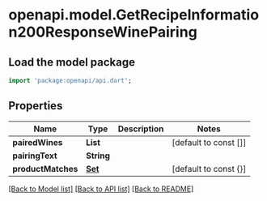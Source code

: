 # openapi.model.GetRecipeInformation200ResponseWinePairing

## Load the model package
```dart
import 'package:openapi/api.dart';
```

## Properties
Name | Type | Description | Notes
------------ | ------------- | ------------- | -------------
**pairedWines** | **List<String>** |  | [default to const []]
**pairingText** | **String** |  | 
**productMatches** | [**Set<GetRecipeInformation200ResponseWinePairingProductMatchesInner>**](GetRecipeInformation200ResponseWinePairingProductMatchesInner.md) |  | [default to const {}]

[[Back to Model list]](../README.md#documentation-for-models) [[Back to API list]](../README.md#documentation-for-api-endpoints) [[Back to README]](../README.md)


